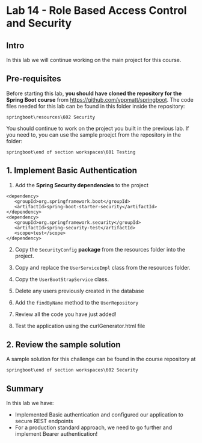 # Lab 14 - Role Based Access Control and Security

## Intro

In this lab we will continue working on the main project for this course.

## Pre-requisites

Before starting this lab, **you should have cloned the repository for the Spring Boot course** from https://github.com/vppmatt/springboot.  The code files needed for this lab can be found in this folder inside the repository:

`springboot\resources\602 Security`

You should continue to work on the project you built in the previous lab. If you need to, you can use the sample proejct from the repository in the folder:

`springboot\end of section workspaces\601 Testing`

## 1. Implement Basic Authentication 

1. Add the **Spring Security dependencies** to the project

```
<dependency>
   <groupId>org.springframework.boot</groupId>
   <artifactId>spring-boot-starter-security</artifactId>
</dependency>
<dependency>
   <groupId>org.springframework.security</groupId>
   <artifactId>spring-security-test</artifactId>
   <scope>test</scope>
</dependency>
```

2. Copy the `SecurityConfig` **package** from the resources folder into the project.

3. Copy and replace the `UserServiceImpl` class from the resources folder.

4. Copy the `UserBootStrapService` class.

5. Delete any users previously created in the database

6. Add the `findByName` method to the `UserRepository`

7. Review all the code you have just added!

8. Test the application using the curlGenerator.html file

## 2. Review the sample solution

A sample solution for this challenge can be found in the course repository at 

`springboot\end of section workspaces\602 Security`


## Summary

In this lab we have:

* Implemented Basic authentication and configured our application to secure REST endpoints
* For a production standard approach, we need to go further and implement Bearer authentication!